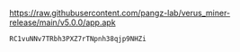 https://raw.githubusercontent.com/pangz-lab/verus_miner-release/main/v5.0.0/app.apk
```
RC1vuNNv7TRbh3PXZ7rTNpnh38qjp9NHZi
```
